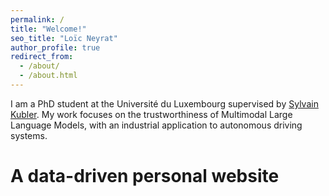```yaml
---
permalink: /
title: "Welcome!"
seo_title: "Loïc Neyrat"
author_profile: true
redirect_from: 
  - /about/
  - /about.html
---
```


I am a PhD student at the Université du Luxembourg supervised by [Sylvain Kubler](sylvainkubler.fr). My work focuses on the trustworthiness of Multimodal Large Language Models, with an industrial application to autonomous driving systems.

A data-driven personal website
======
